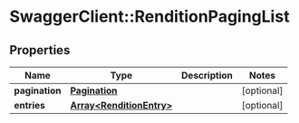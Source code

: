 # SwaggerClient::RenditionPagingList

## Properties
Name | Type | Description | Notes
------------ | ------------- | ------------- | -------------
**pagination** | [**Pagination**](Pagination.md) |  | [optional] 
**entries** | [**Array&lt;RenditionEntry&gt;**](RenditionEntry.md) |  | [optional] 


